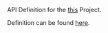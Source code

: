 API Definition for the [this](https://github.com/pschm/AVS) Project.

Definition can be found [here](google.de).
